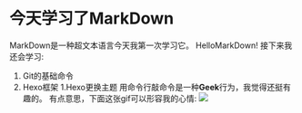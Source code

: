 # 今天学习了MarkDown
MarkDown是一种超文本语言今天我第一次学习它。
HelloMarkDown!
接下来我还会学习:
1. Git的基础命令
1. Hexo框架
1.Hexo更换主题
用命令行敲命令是一种**Geek**行为，我觉得还挺有趣的。
有点意思，下面这张gif可以形容我的心情:
![](https://qgt-style.oss-cn-hangzhou.aliyuncs.com/newcoursep4/g1/g1-2-2/tenor.gif)
